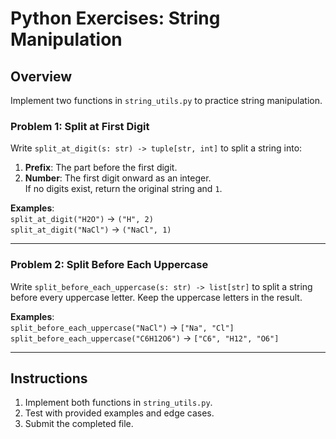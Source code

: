 # Python Exercises: String Manipulation

## Overview
Implement two functions in `string_utils.py` to practice string manipulation.

### Problem 1: Split at First Digit
Write `split_at_digit(s: str) -> tuple[str, int]` to split a string into:
1. **Prefix**: The part before the first digit.
2. **Number**: The first digit onward as an integer.  
If no digits exist, return the original string and `1`.

**Examples**:  
`split_at_digit("H2O")` → `("H", 2)`  
`split_at_digit("NaCl")` → `("NaCl", 1)`  

---

### Problem 2: Split Before Each Uppercase
Write `split_before_each_uppercase(s: str) -> list[str]` to split a string before every uppercase letter. Keep the uppercase letters in the result.

**Examples**:  
`split_before_each_uppercase("NaCl")` → `["Na", "Cl"]`  
`split_before_each_uppercase("C6H12O6")` → `["C6", "H12", "O6"]`  

---

## Instructions
1. Implement both functions in `string_utils.py`.
2. Test with provided examples and edge cases.
3. Submit the completed file.

